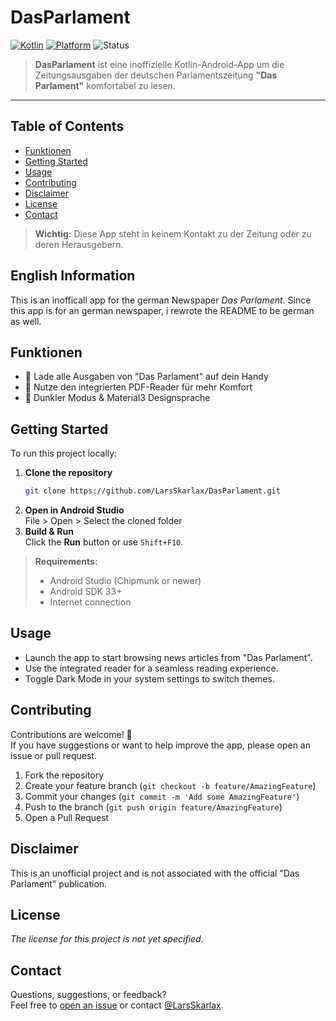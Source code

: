 # DasParlament

[![Kotlin](https://img.shields.io/badge/Kotlin-1.9-blue?logo=kotlin)](https://kotlinlang.org/)
[![Platform](https://img.shields.io/badge/Platform-Android-green)](https://developer.android.com/)
![Status](https://img.shields.io/badge/status-active-brightgreen)
<!-- Add a build status or CI badge if available -->

<!-- If you have a logo or screenshot, add it here -->
<!-- ![App Logo](assets/logo.png) -->
<!-- ![Screenshot](assets/screenshot.png) -->

> **DasParlament** ist eine inoffizielle Kotlin-Android-App um die Zeitungsausgaben der deutschen Parlamentszeitung **"Das Parlament"** komfortabel zu lesen.

---

## Table of Contents

- [Funktionen](#funktionen)
- [Getting Started](#getting-started)
- [Usage](#usage)
- [Contributing](#contributing)
- [Disclaimer](#disclaimer)
- [License](#license)
- [Contact](#contact)

> **Wichtig:** Diese App steht in keinem Kontakt zu der Zeitung oder zu deren Herausgebern.

## English Information

This is an inofficall app for the german Newspaper *Das Parlament*. Since this app is for an german newspaper, i rewrote the README to be german as well. 

## Funktionen

- 📰 Lade alle Ausgaben von "Das Parlament" auf dein Handy
- 📖 Nutze den integrierten PDF-Reader für mehr Komfort
- 🌙 Dunkler Modus & Material3 Designsprache

## Getting Started

To run this project locally:

1. **Clone the repository**
   ```bash
   git clone https://github.com/LarsSkarlax/DasParlament.git
   ```
2. **Open in Android Studio**  
   File > Open > Select the cloned folder
3. **Build & Run**  
   Click the **Run** button or use `Shift+F10`.

> **Requirements:**  
> - Android Studio (Chipmunk or newer)  
> - Android SDK 33+  
> - Internet connection

## Usage

- Launch the app to start browsing news articles from "Das Parlament".
- Use the integrated reader for a seamless reading experience.
- Toggle Dark Mode in your system settings to switch themes.

<!-- Optionally, include animated GIFs or screenshots demonstrating the app. -->

## Contributing

Contributions are welcome! 🚀  
If you have suggestions or want to help improve the app, please open an issue or pull request.

1. Fork the repository
2. Create your feature branch (`git checkout -b feature/AmazingFeature`)
3. Commit your changes (`git commit -m 'Add some AmazingFeature'`)
4. Push to the branch (`git push origin feature/AmazingFeature`)
5. Open a Pull Request

## Disclaimer

This is an unofficial project and is not associated with the official "Das Parlament" publication.

## License

*The license for this project is not yet specified.*

## Contact

Questions, suggestions, or feedback?  
Feel free to [open an issue](https://github.com/LarsSkarlax/DasParlament/issues) or contact [@LarsSkarlax](https://github.com/LarsSkarlax).
